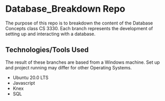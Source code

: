 # Database_Breakdown Repo
The purpose of this repo is to breakdown the content of the Database Concepts class CS 3330.
Each branch represents the development of setting up and interacting with a database. 

## Technologies/Tools Used
The result of these branches are based from a Windows machine. Set up and project running may differ for other Operating Systems.

 - Ubuntu 20.0 LTS
 - Javascript
 - Knex
 - SQL